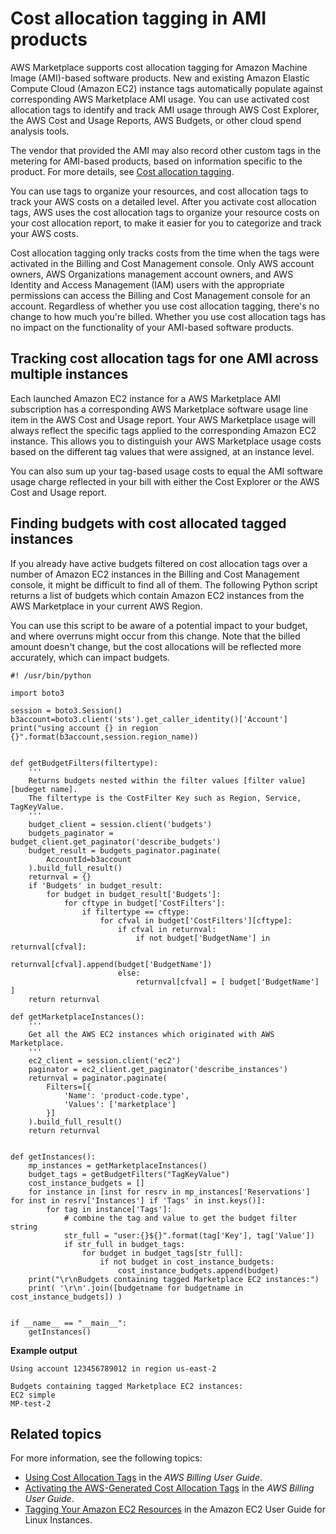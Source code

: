 # Cost allocation tagging in AMI products<a name="cost-allocation-tagging-ami-marketplace"></a>

AWS Marketplace supports cost allocation tagging for Amazon Machine Image \(AMI\)\-based software products\. New and existing Amazon Elastic Compute Cloud \(Amazon EC2\) instance tags automatically populate against corresponding AWS Marketplace AMI usage\. You can use activated cost allocation tags to identify and track AMI usage through AWS Cost Explorer, the AWS Cost and Usage Reports, AWS Budgets, or other cloud spend analysis tools\.

The vendor that provided the AMI may also record other custom tags in the metering for AMI\-based products, based on information specific to the product\. For more details, see [Cost allocation tagging](cost-allocation-tagging.md)\.

You can use tags to organize your resources, and cost allocation tags to track your AWS costs on a detailed level\. After you activate cost allocation tags, AWS uses the cost allocation tags to organize your resource costs on your cost allocation report, to make it easier for you to categorize and track your AWS costs\.

Cost allocation tagging only tracks costs from the time when the tags were activated in the Billing and Cost Management console\. Only AWS account owners, AWS Organizations management account owners, and AWS Identity and Access Management \(IAM\) users with the appropriate permissions can access the Billing and Cost Management console for an account\. Regardless of whether you use cost allocation tagging, there's no change to how much you're billed\. Whether you use cost allocation tags has no impact on the functionality of your AMI\-based software products\.

## Tracking cost allocation tags for one AMI across multiple instances<a name="multi-instances-cost-allocation-tagging-marketplace"></a>

Each launched Amazon EC2 instance for a AWS Marketplace AMI subscription has a corresponding AWS Marketplace software usage line item in the AWS Cost and Usage report\. Your AWS Marketplace usage will always reflect the specific tags applied to the corresponding Amazon EC2 instance\. This allows you to distinguish your AWS Marketplace usage costs based on the different tag values that were assigned, at an instance level\.

You can also sum up your tag\-based usage costs to equal the AMI software usage charge reflected in your bill with either the Cost Explorer or the AWS Cost and Usage report\.

## Finding budgets with cost allocated tagged instances<a name="cost-allocation-tag-script-marketplace"></a>

If you already have active budgets filtered on cost allocation tags over a number of Amazon EC2 instances in the Billing and Cost Management console, it might be difficult to find all of them\. The following Python script returns a list of budgets which contain Amazon EC2 instances from the AWS Marketplace in your current AWS Region\.

You can use this script to be aware of a potential impact to your budget, and where overruns might occur from this change\. Note that the billed amount doesn't change, but the cost allocations will be reflected more accurately, which can impact budgets\.

```
#! /usr/bin/python

import boto3

session = boto3.Session()
b3account=boto3.client('sts').get_caller_identity()['Account']
print("using account {} in region {}".format(b3account,session.region_name))


def getBudgetFilters(filtertype):
    ''' 
    Returns budgets nested within the filter values [filter value][budeget name].
    The filtertype is the CostFilter Key such as Region, Service, TagKeyValue.
    '''    
    budget_client = session.client('budgets')
    budgets_paginator = budget_client.get_paginator('describe_budgets')
    budget_result = budgets_paginator.paginate(
        AccountId=b3account
    ).build_full_result()    
    returnval = {}
    if 'Budgets' in budget_result:
        for budget in budget_result['Budgets']:
            for cftype in budget['CostFilters']:
                if filtertype == cftype:                          
                    for cfval in budget['CostFilters'][cftype]:
                        if cfval in returnval:
                            if not budget['BudgetName'] in returnval[cfval]:
                                returnval[cfval].append(budget['BudgetName'])
                        else:
                            returnval[cfval] = [ budget['BudgetName'] ]
    return returnval

def getMarketplaceInstances():
    '''
    Get all the AWS EC2 instances which originated with AWS Marketplace.        
    '''
    ec2_client = session.client('ec2')
    paginator = ec2_client.get_paginator('describe_instances')
    returnval = paginator.paginate(
        Filters=[{
            'Name': 'product-code.type',
            'Values': ['marketplace']
        }]
    ).build_full_result()
    return returnval


def getInstances():
    mp_instances = getMarketplaceInstances()
    budget_tags = getBudgetFilters("TagKeyValue")
    cost_instance_budgets = []
    for instance in [inst for resrv in mp_instances['Reservations'] for inst in resrv['Instances'] if 'Tags' in inst.keys()]:    
        for tag in instance['Tags']:                
            # combine the tag and value to get the budget filter string
            str_full = "user:{}${}".format(tag['Key'], tag['Value'])
            if str_full in budget_tags:
                for budget in budget_tags[str_full]:
                    if not budget in cost_instance_budgets:
                        cost_instance_budgets.append(budget)    
    print("\r\nBudgets containing tagged Marketplace EC2 instances:")
    print( '\r\n'.join([budgetname for budgetname in cost_instance_budgets]) )


if __name__ == "__main__":
    getInstances()
```

**Example output**

```
Using account 123456789012 in region us-east-2

Budgets containing tagged Marketplace EC2 instances:
EC2 simple
MP-test-2
```

## Related topics<a name="cost-allocation-tagging-related-topics"></a>

For more information, see the following topics:
+ [Using Cost Allocation Tags](https://docs.aws.amazon.com/awsaccountbilling/latest/aboutv2/cost-alloc-tags.html) in the *AWS Billing User Guide*\. 
+ [Activating the AWS\-Generated Cost Allocation Tags](https://docs.aws.amazon.com/awsaccountbilling/latest/aboutv2/activate-built-in-tags.html) in the *AWS Billing User Guide*\. 
+ [Tagging Your Amazon EC2 Resources](https://docs.aws.amazon.com/AWSEC2/latest/UserGuide/Using_Tags.html) in the Amazon EC2 User Guide for Linux Instances\.
